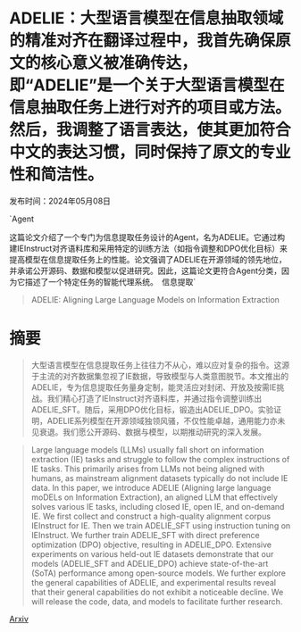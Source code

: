 # ADELIE：大型语言模型在信息抽取领域的精准对齐在翻译过程中，我首先确保原文的核心意义被准确传达，即“ADELIE”是一个关于大型语言模型在信息抽取任务上进行对齐的项目或方法。然后，我调整了语言表达，使其更加符合中文的表达习惯，同时保持了原文的专业性和简洁性。

发布时间：2024年05月08日

`Agent

这篇论文介绍了一个专门为信息提取任务设计的Agent，名为ADELIE。它通过构建IEInstruct对齐语料库和采用特定的训练方法（如指令调整和DPO优化目标）来提高模型在信息提取任务上的性能。论文强调了ADELIE在开源领域的领先地位，并承诺公开源码、数据和模型以促进研究。因此，这篇论文更符合Agent分类，因为它描述了一个特定任务的智能代理系统。` `信息提取`

> ADELIE: Aligning Large Language Models on Information Extraction

# 摘要

> 大型语言模型在信息提取任务上往往力不从心，难以应对复杂的指令。这源于主流的对齐数据集忽视了IE数据，导致模型与人类意图脱节。本文推出的ADELIE，专为信息提取任务量身定制，能灵活应对封闭、开放及按需IE挑战。我们精心打造了IEInstruct对齐语料库，并通过指令调整训练出ADELIE_SFT。随后，采用DPO优化目标，锻造出ADELIE_DPO。实验证明，ADELIE系列模型在开源领域独领风骚，不仅性能卓越，通用能力亦未见衰退。我们愿公开源码、数据与模型，以期推动研究的深入发展。

> Large language models (LLMs) usually fall short on information extraction (IE) tasks and struggle to follow the complex instructions of IE tasks. This primarily arises from LLMs not being aligned with humans, as mainstream alignment datasets typically do not include IE data. In this paper, we introduce ADELIE (Aligning large language moDELs on Information Extraction), an aligned LLM that effectively solves various IE tasks, including closed IE, open IE, and on-demand IE. We first collect and construct a high-quality alignment corpus IEInstruct for IE. Then we train ADELIE_SFT using instruction tuning on IEInstruct. We further train ADELIE_SFT with direct preference optimization (DPO) objective, resulting in ADELIE_DPO. Extensive experiments on various held-out IE datasets demonstrate that our models (ADELIE_SFT and ADELIE_DPO) achieve state-of-the-art (SoTA) performance among open-source models. We further explore the general capabilities of ADELIE, and experimental results reveal that their general capabilities do not exhibit a noticeable decline. We will release the code, data, and models to facilitate further research.

[Arxiv](https://arxiv.org/abs/2405.05008)